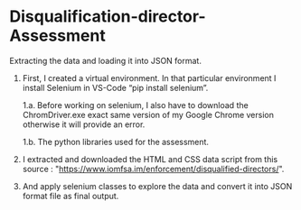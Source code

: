 # Disqualification-director-Assessment

Extracting the data and loading it into JSON format.

1. First, I created a virtual environment. In that particular environment I install Selenium in VS-Code “pip install selenium”.
 
   1.a. Before working on selenium, I also have to download the ChromDriver.exe exact same version of my Google Chrome version otherwise it will provide an error.
 
   1.b. The python libraries used for the assessment.
   
2. I extracted and downloaded the HTML and CSS data script from this source : "https://www.iomfsa.im/enforcement/disqualified-directors/".

3. And apply selenium classes to explore the data and convert it into JSON format file as final output. 
